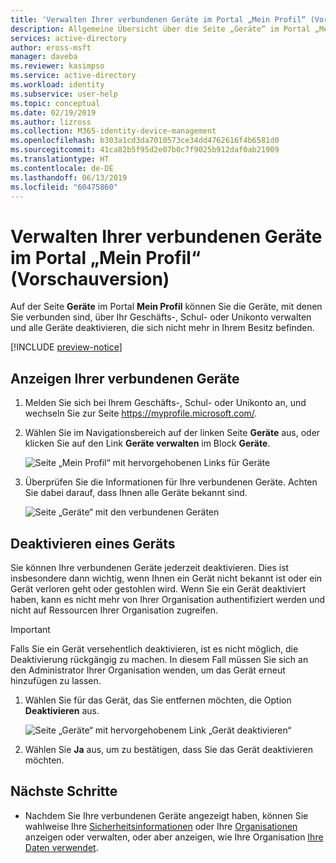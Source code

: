 ```yaml
---
title: 'Verwalten Ihrer verbundenen Geräte im Portal „Mein Profil“ (Vorschauversion): Azure Active Directory | Microsoft-Dokumentation'
description: Allgemeine Übersicht über die Seite „Geräte“ im Portal „Mein Profil“.
services: active-directory
author: eross-msft
manager: daveba
ms.reviewer: kasimpso
ms.service: active-directory
ms.workload: identity
ms.subservice: user-help
ms.topic: conceptual
ms.date: 02/19/2019
ms.author: lizross
ms.collection: M365-identity-device-management
ms.openlocfilehash: b303a1cd3da7010573ce34dd4762616f4b6581d0
ms.sourcegitcommit: 41ca82b5f95d2e07b0c7f9025b912daf0ab21909
ms.translationtype: HT
ms.contentlocale: de-DE
ms.lasthandoff: 06/13/2019
ms.locfileid: "60475860"
---
```

# <a name="manage-your-connected-devices-from-the-my-profile-preview-portal"></a>Verwalten Ihrer verbundenen Geräte im Portal „Mein Profil“ (Vorschauversion)
Auf der Seite **Geräte** im Portal **Mein Profil** können Sie die Geräte, mit denen Sie verbunden sind, über Ihr Geschäfts-, Schul- oder Unikonto verwalten und alle Geräte deaktivieren, die sich nicht mehr in Ihrem Besitz befinden.

[!INCLUDE [preview-notice](../../../includes/active-directory-end-user-preview-notice-myprofile.md)]

## <a name="view-your-connected-devices"></a>Anzeigen Ihrer verbundenen Geräte
1. Melden Sie sich bei Ihrem Geschäfts-, Schul- oder Unikonto an, und wechseln Sie zur Seite https://myprofile.microsoft.com/.

2. Wählen Sie im Navigationsbereich auf der linken Seite **Geräte** aus, oder klicken Sie auf den Link **Geräte verwalten** im Block **Geräte**.

    ![Seite „Mein Profil“ mit hervorgehobenen Links für Geräte](media/myprofile-portal/myprofile-portal-devices.png)

3. Überprüfen Sie die Informationen für Ihre verbundenen Geräte. Achten Sie dabei darauf, dass Ihnen alle Geräte bekannt sind. 

    ![Seite „Geräte“ mit den verbundenen Geräten](media/myprofile-portal/myprofile-portal-devices-page.png)

## <a name="disable-a-device"></a>Deaktivieren eines Geräts
Sie können Ihre verbundenen Geräte jederzeit deaktivieren. Dies ist insbesondere dann wichtig, wenn Ihnen ein Gerät nicht bekannt ist oder ein Gerät verloren geht oder gestohlen wird. Wenn Sie ein Gerät deaktiviert haben, kann es nicht mehr von Ihrer Organisation authentifiziert werden und nicht auf Ressourcen Ihrer Organisation zugreifen.

>[!Important]
>Falls Sie ein Gerät versehentlich deaktivieren, ist es nicht möglich, die Deaktivierung rückgängig zu machen. In diesem Fall müssen Sie sich an den Administrator Ihrer Organisation wenden, um das Gerät erneut hinzufügen zu lassen.

1. Wählen Sie für das Gerät, das Sie entfernen möchten, die Option **Deaktivieren** aus.

    ![Seite „Geräte“ mit hervorgehobenem Link „Gerät deaktivieren“](media/myprofile-portal/myprofile-portal-devices-disable.png)

2. Wählen Sie **Ja** aus, um zu bestätigen, dass Sie das Gerät deaktivieren möchten.

## <a name="next-steps"></a>Nächste Schritte

- Nachdem Sie Ihre verbundenen Geräte angezeigt haben, können Sie wahlweise Ihre [Sicherheitsinformationen](user-help-security-info-overview.md) oder Ihre [Organisationen](myprofile-portal-organizations-page.md) anzeigen oder verwalten, oder aber anzeigen, wie Ihre Organisation [Ihre Daten verwendet](myprofile-portal-privacy-page.md).